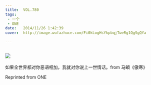 ```yaml
---
title:	VOL.780
tags:
 - 一个
 - ONE
date:	2014/11/26 1:42:39
cover:	http://image.wufazhuce.com/Fi0kLogHsYkpbqjTweRg1QgSgQYa

---
```

![](http://image.wufazhuce.com/Fi0kLogHsYkpbqjTweRg1QgSgQYa)
---

如果全世界都对你恶语相加，我就对你说上一世情话。from 马頔《傲寒》
 
Reprinted from ONE
